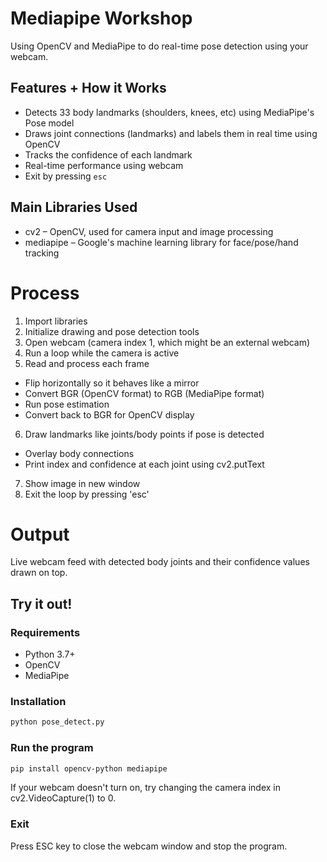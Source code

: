 # Mediapipe Workshop
Using OpenCV and MediaPipe to do real-time pose detection using your webcam.

## Features + How it Works 
* Detects 33 body landmarks (shoulders, knees, etc) using MediaPipe's Pose model 
* Draws joint connections (landmarks) and labels them in real time using OpenCV
* Tracks the confidence of each landmark
* Real-time performance using webcam
* Exit by pressing `esc`

## Main Libraries Used
* cv2 – OpenCV, used for camera input and image processing
* mediapipe – Google's machine learning library for face/pose/hand tracking

# Process
1. Import libraries
2. Initialize drawing and pose detection tools
3. Open webcam (camera index 1, which might be an external webcam)
4. Run a loop while the camera is active
5. Read and process each frame
* Flip horizontally so it behaves like a mirror
* Convert BGR (OpenCV format) to RGB (MediaPipe format)
* Run pose estimation
* Convert back to BGR for OpenCV display
6. Draw landmarks like joints/body points if pose is detected
* Overlay body connections
* Print index and confidence at each joint using cv2.putText
7. Show image in new window 
8. Exit the loop by pressing 'esc'

# Output
Live webcam feed with detected body joints and their confidence values drawn on top.

## Try it out!

### Requirements
* Python 3.7+
* OpenCV
* MediaPipe

### Installation
```bash
python pose_detect.py
```

### Run the program
```bash
pip install opencv-python mediapipe
```
If your webcam doesn't turn on, try changing the camera index in cv2.VideoCapture(1) to 0.

### Exit
Press ESC key to close the webcam window and stop the program.

